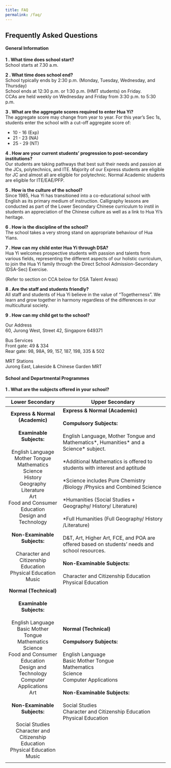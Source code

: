 ```yaml
---
title: FAQ
permalink: /faq/
---
```

## Frequently Asked Questions

#### General Information

**1 \.  What time does school start?**<br>
School starts at 7.30 a.m.  

**2 \.  What time does school end?**<br>
School typically ends by 2:30 p.m. (Monday, Tuesday, Wednesday, and Thursday)<br>
School ends at 12:30 p.m. or 1:30 p.m. (HMT students) on Friday.<br>
CCAs are held weekly on Wednesday and Friday from 3:30 p.m. to 5:30 p.m.

**3 \.  What are the aggregate scores required to enter Hua Yi?**<br>
The aggregate score may change from year to year. For this year’s Sec 1s, students enter the school with a cut-off aggregate score of: 
*   10 - 16 (Exp)  
*   21 - 23 (NA)
*   25 - 29 (NT)

**4 \.  How are your current students’ progression to post-secondary institutions?**<br>
Our students are taking pathways that best suit their needs and passion at the JCs, polytechnics, and ITE. Majority of our Express students are eligible for JC and almost all are eligible for polytechnic. Normal Academic students are eligible for ITE/EAE/PFP.

**5 \.  How is the culture of the school?**<br>
Since 1985, Hua Yi has transitioned into a co-educational school with English as its primary medium of instruction. Calligraphy lessons are conducted as part of the Lower Secondary Chinese curriculum to instil in students an appreciation of the Chinese culture as well as a link to Hua Yi’s heritage.

**6 \.  How is the discipline of the school?**<br>
The school takes a very strong stand on appropriate behaviour of Hua Yians.

**7 \.  How can my child enter Hua Yi through DSA?**<br>
Hua Yi welcomes prospective students with passion and talents from various fields, representing the different aspects of our holistic curriculum, to join the Hua Yi family through the Direct School Admission-Secondary (DSA-Sec) Exercise.

(Refer to section on CCA below for DSA Talent Areas)

**8 \.  Are the staff and students friendly?**<br>
All staff and students of Hua Yi believe in the value of “Togetherness”. We learn and grow together in harmony regardless of the differences in our multicultural society.

**9 \.  How can my child get to the school?**

Our Address<br>
60, Jurong West, Street 42, Singapore 649371

Bus Services<br>
Front gate: 49 & 334<br>
Rear gate: 98, 98A, 99, 157, 187, 198, 335 & 502 

MRT Stations<br>
Jurong East, Lakeside & Chinese Garden MRT

#### School and Departmental Programmes

**1 \. What are the subjects offered in your school?**

| Lower Secondary | Upper Secondary |
|:---:|---|
| **Express & Normal (Academic)**<br><br>**Examinable Subjects:**<br><br>English Language<br>Mother Tongue<br>Mathematics<br>Science<br>History<br>Geography<br>Literature<br>Art<br>Food and Consumer Education<br>Design and Technology <br><br>**Non-Examinable Subjects:**<br><br>Character and Citizenship Education<br>Physical Education<br>Music | **Express & Normal (Academic)**<br><br>**Compulsory Subjects:**<br><br>English Language, Mother Tongue and Mathematics\*, Humanities\* and a Science\* subject. <br><br>\*Additional Mathematics is offered to students with interest and aptitude<br><br>\*Science includes Pure Chemistry /Biology /Physics and Combined Science<br><br>\*Humanities (Social Studies + Geography/ History/ Literature)<br><br>\*Full Humanities (Full Geography/ History /Literature)<br><br>D&T, Art, Higher Art, FCE, and POA are offered based on students’ needs and school resources.<br><br>**Non-Examinable Subjects:** <br><br>Character and Citizenship Education<br>Physical Education |
| **Normal (Technical)**<br><br>**Examinable Subjects:**<br><br>English Language<br>Basic Mother Tongue<br>Mathematics<br>Science<br>Food and Consumer Education<br>Design and Technology<br>Computer Applications<br>Art <br><br>**Non-Examinable Subjects:**<br><br>Social Studies<br>Character and Citizenship Education<br>Physical Education<br>Music | **Normal (Technical)**<br><br>**Compulsory Subjects:**<br><br>English Language<br>Basic Mother Tongue<br>Mathematics<br>Science<br>Computer Applications<br><br>**Non-Examinable Subjects:**<br><br>Social Studies<br>Character and Citizenship Education<br>Physical Education  |
|  |  |
